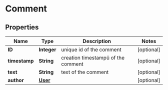 
# Comment

## Properties
Name | Type | Description | Notes
------------ | ------------- | ------------- | -------------
**ID** | **Integer** | unique id of the comment |  [optional]
**timestamp** | **String** | creation timestampü of the comment |  [optional]
**text** | **String** | text of the comment |  [optional]
**author** | [**User**](User.md) |  |  [optional]



